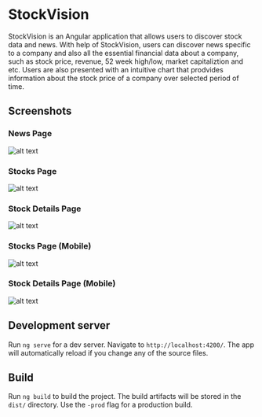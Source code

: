 # StockVision

StockVision is an Angular application that allows users to discover stock data and news. With help of StockVision, users can discover news specific to a company and also all the essential financial data about a company, such as stock price, revenue, 52 week high/low, market capitaliztion and etc. Users are also presented with an intuitive chart that prodvides information about the stock price of a company over selected period of time.

## Screenshots

### News Page

![alt text](https://github.com/orkhan-mammedov/StockVision/blob/master/screenshots/iPad%20Pro%20Main%20Page.png "News Page")

### Stocks Page

![alt text](https://github.com/orkhan-mammedov/StockVision/blob/master/screenshots/iPad%20Pro%20Stocks%20Page.png "Stocks Page")

### Stock Details Page

![alt text](https://github.com/orkhan-mammedov/StockVision/blob/master/screenshots/iPad%20Pro%20Stock%20Deatils%20(different%20time%20period).png "Stock Details Page")

### Stocks Page (Mobile)

![alt text](https://github.com/orkhan-mammedov/StockVision/blob/master/screenshots/iPhone%206%20Plus%20Stocks%20Page.png "Stock Detail Page")

### Stock Details Page (Mobile)

![alt text](https://github.com/orkhan-mammedov/StockVision/blob/master/screenshots/iPhone%206%20Plus%20Stock%20Details.png "Stock Details Page")

## Development server

Run `ng serve` for a dev server. Navigate to `http://localhost:4200/`. The app will automatically reload if you change any of the source files.

## Build

Run `ng build` to build the project. The build artifacts will be stored in the `dist/` directory. Use the `-prod` flag for a production build.
